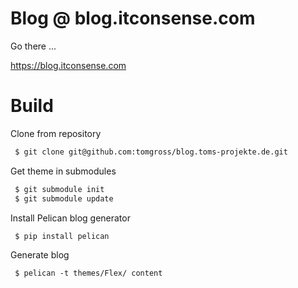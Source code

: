 # Blog @ blog.itconsense.com

Go there ...

https://blog.itconsense.com

Build
=====

Clone from repository

```bash
 $ git clone git@github.com:tomgross/blog.toms-projekte.de.git
```

Get theme in submodules
```bash
 $ git submodule init
 $ git submodule update
```

Install Pelican blog generator

```bash
 $ pip install pelican
```

Generate blog

```
 $ pelican -t themes/Flex/ content
```
